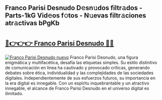 ## Franco Parisi Desnudo D𝚎sn𝚞dos filtr𝚊dos - Parts-1kG Vid𝚎os f𝚘tos - N𝚞evas filtr𝚊ciones atr𝚊ctivas bPgKb

# <h2><a href="http://mb1r05o.tromn.icu/?c=Franco+Parisi+Desnudo">🔗👉👉👉 Franco Parisi Desnudo 🔗🔗</a></h2>

[![Franco Parisi Desnudo nuevo](https://i.imgur.com/pEAQMta.gif)](http://mb1r05o.tromn.icu/?c=Franco+Parisi+Desnudo)
Franco Parisi Desnudo, una figura enigmática y multifacética, desafía las etiquetas simples. Su estilo distintivo de comunicación en línea ha cautivado y provocado críticas, generando debates sobre ética, individualidad y las complejidades de las sociedades digitales. Independientemente de sus esfuerzos futuros, su importancia en la era digital es innegable. Con un espíritu inquebrantable y un atractivo innegable, el alcance de Franco Parisi Desnudo en el universo digital es ilimitado.
